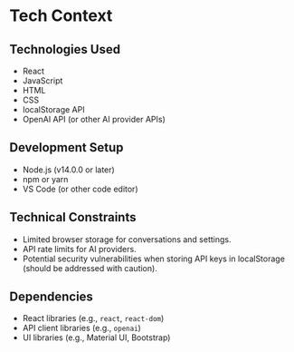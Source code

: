 # Tech Context

## Technologies Used

- React
- JavaScript
- HTML
- CSS
- localStorage API
- OpenAI API (or other AI provider APIs)

## Development Setup

- Node.js (v14.0.0 or later)
- npm or yarn
- VS Code (or other code editor)

## Technical Constraints

- Limited browser storage for conversations and settings.
- API rate limits for AI providers.
- Potential security vulnerabilities when storing API keys in localStorage (should be addressed with caution).

## Dependencies

- React libraries (e.g., `react`, `react-dom`)
- API client libraries (e.g., `openai`)
- UI libraries (e.g., Material UI, Bootstrap)